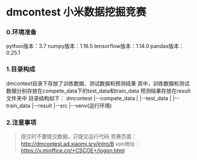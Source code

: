 # dmcontest 小米数据挖掘竞赛

### 0.环境准备
python版本：3.7
numpy版本：1.16.5
tensorflow版本：1.14.0
pandas版本：0.25.1

### 1.目录构成
dmcontest目录下存放了训练数据、测试数据和预测结果
其中，训练数据和测试数据分别存放在compete_data下的test_data和train_data
预测结果存放在result文件夹中
目录结构如下：
dmcontest
|--compete_data
|   |--test_data
|   |--train_data
|--result
|--src
|--venv(运行环境)

### 2.注意事项
> 提交时不要提交数据，只提交运行代码
> 竞赛页面：http://dmcontest.ad.xiaomi.srv/intro/B
> vpn地址：https://v.mioffice.cn/+CSCOE+/logon.html
